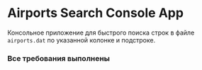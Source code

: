 # Airports Search Console App

Консольное приложение для быстрого поиска строк в файле `airports.dat` по указанной колонке и подстроке.

### Все требования выполнены
